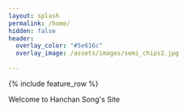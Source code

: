 ```yaml
---
layout: splash
permalink: /home/
hidden: false
header:
  overlay_color: "#5e616c"
  overlay_image: /assets/images/semi_chips2.jpg
   
---
```


{% include feature_row %}

Welcome to Hanchan Song's Site
